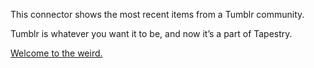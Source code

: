 
This connector shows the most recent items from a Tumblr community.

Tumblr is whatever you want it to be, and now it’s a part of Tapestry.

[Welcome to the weird.](https://about.tumblr.com)
